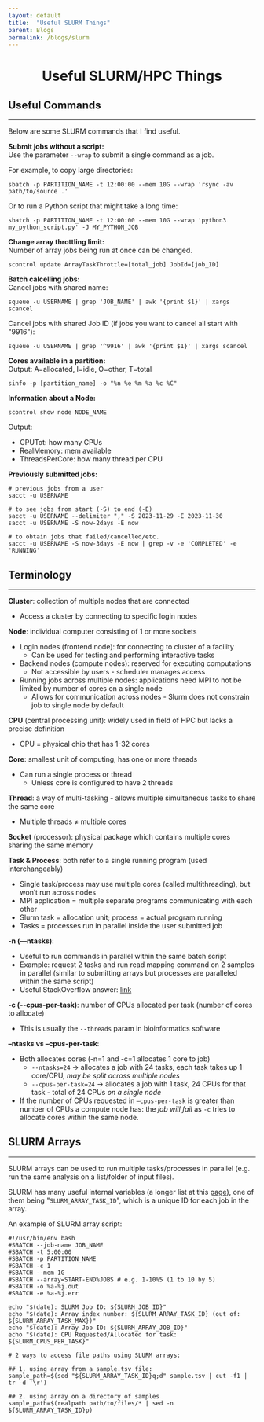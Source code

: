 ```yaml
---
layout: default
title:  "Useful SLURM Things"
parent: Blogs
permalink: /blogs/slurm
---
```

<h1><center>Useful SLURM/HPC Things</center></h1>

## Useful Commands 
--------------------------------------------------------------------------------
Below are some SLURM commands that I find useful.  


**Submit jobs without a script:**  
Use the parameter `--wrap` to submit a single command as a job.  

For example, to copy large directories:  
```
sbatch -p PARTITION_NAME -t 12:00:00 --mem 10G --wrap 'rsync -av path/to/source .'
```

Or to run a Python script that might take a long time:  
```
sbatch -p PARTITION_NAME -t 12:00:00 --mem 10G --wrap 'python3 my_python_script.py' -J MY_PYTHON_JOB
```

**Change array throttling limit:**  
Number of array jobs being run at once can be changed.  
```
scontrol update ArrayTaskThrottle=[total_job] JobId=[job_ID]
```

**Batch calcelling jobs:**  
Cancel jobs with shared name:  
```
squeue -u USERNAME | grep 'JOB_NAME' | awk '{print $1}' | xargs scancel
```

Cancel jobs with shared Job ID (if jobs you want to cancel all start with "9916"):  
```
squeue -u USERNAME | grep '^9916' | awk '{print $1}' | xargs scancel
```

**Cores available in a partition:**  
Output: A=allocated, I=idle, O=other, T=total
```
sinfo -p [partition_name] -o "%n %e %m %a %c %C"
```

**Information about a Node:**  
```
scontrol show node NODE_NAME
```
Output:  
- CPUTot: how many CPUs
- RealMemory: mem available
- ThreadsPerCore: how many thread per CPU

**Previously submitted jobs:**  
```
# previous jobs from a user
sacct -u USERNAME

# to see jobs from start (-S) to end (-E)
sacct -u USERNAME --delimiter "," -S 2023-11-29 -E 2023-11-30
sacct -u USERNAME -S now-2days -E now

# to obtain jobs that failed/cancelled/etc. 
sacct -u USERNAME -S now-3days -E now | grep -v -e 'COMPLETED' -e 'RUNNING'
```


## Terminology
--------------------------------------------------------------------------------
**Cluster**: collection of multiple nodes that are connected  
- Access a cluster by connecting to specific login nodes  

**Node**: individual computer consisting of 1 or more sockets  
- Login nodes (frontend node): for connecting to cluster of a facility  
  - Can be used for testing and performing interactive tasks  
- Backend nodes (compute nodes): reserved for executing computations  
  - Not accessible by users - scheduler manages access   
- Running jobs across multiple nodes: applications need MPI to not be limited by number of cores on a single node  
  - Allows for communication across nodes - Slurm does not constrain job to single node by default  

**CPU** (central processing unit): widely used in field of HPC but lacks a precise definition  
- CPU = physical chip that has 1-32 cores  

**Core**: smallest unit of computing, has one or more threads 
- Can run a single process or thread  
  - Unless core is configured to have 2 threads  

**Thread**: a way of multi-tasking - allows multiple simultaneous tasks to share the same core 
- Multiple threads ≠ multiple cores 

**Socket** (processor): physical package which contains multiple cores sharing the same memory  

**Task & Process**: both refer to a single running program (used interchangeably)   
- Single task/process may use multiple cores (called multithreading), but won’t run across nodes  
- MPI application = multiple separate programs communicating with each other 
- Slurm task = allocation unit; process = actual program running 
- Tasks = processes run in parallel inside the user submitted job 

**-n (—ntasks)**: 
- Useful to run commands in parallel within the same batch script 
- Example: request 2 tasks and run read mapping command on 2 samples in parallel (similar to submitting arrays but processes are paralleled within the same script)
- Useful StackOverflow answer: [link](https://stackoverflow.com/questions/39186698/what-does-the-ntasks-or-n-tasks-does-in-slurm)

**-c (--cpus-per-task)**: number of CPUs allocated per task (number of cores to allocate)   
- This is usually the `--threads` param in bioinformatics software  

**–ntasks vs –cpus-per-task**:   
- Both allocates cores (-n=1 and -c=1 allocates 1 core to job) 
  - `--ntasks=24` → allocates a job with 24 tasks, each task takes up 1 core/CPU, _may be split across multiple nodes_  
  - `--cpus-per-task=24` → allocates a job with 1 task, 24 CPUs for that task - total of 24 CPUs _on a single node_  
- If the number of CPUs requested in `–cpus-per-task` is greater than number of CPUs a compute node has: the _job will fail_  as `-c` tries to allocate cores within the same node.  

## SLURM Arrays
--------------------------------------------------------------------------------
SLURM arrays can be used to run multiple tasks/processes in parallel (e.g. run the same analysis on a list/folder of input files).  

SLURM has many useful internal variables (a longer list at this [page](https://docs.hpc.shef.ac.uk/en/latest/referenceinfo/scheduler/SLURM/SLURM-environment-variables.html#gsc.tab=0)), one of them being "`SLURM_ARRAY_TASK_ID`", which is a unique ID for each job in the array. 

An example of SLURM array script:  
```
#!/usr/bin/env bash
#SBATCH --job-name JOB_NAME
#SBATCH -t 5:00:00
#SBATCH -p PARTITION_NAME 
#SBATCH -c 1   
#SBATCH --mem 1G
#SBATCH --array=START-END%JOBS # e.g. 1-10%5 (1 to 10 by 5)
#SBATCH -o %a-%j.out
#SBATCH -e %a-%j.err

echo "$(date): SLURM Job ID: ${SLURM_JOB_ID}"
echo "$(date): Array index number: ${SLURM_ARRAY_TASK_ID} (out of: ${SLURM_ARRAY_TASK_MAX})"
echo "$(date): Array Job ID: ${SLURM_ARRAY_JOB_ID}"
echo "$(date): CPU Requested/Allocated for task: ${SLURM_CPUS_PER_TASK}"

# 2 ways to access file paths using SLURM arrays: 

## 1. using array from a sample.tsv file:
sample_path=$(sed "${SLURM_ARRAY_TASK_ID}q;d" sample.tsv | cut -f1 | tr -d '\r')

## 2. using array on a directory of samples
sample_path=$(realpath path/to/files/* | sed -n ${SLURM_ARRAY_TASK_ID}p)
```
